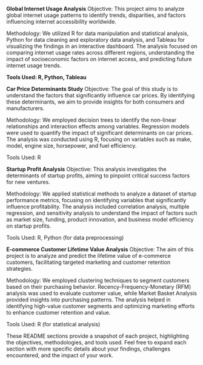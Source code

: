 **Global Internet Usage Analysis**
Objective: This project aims to analyze global internet usage patterns to identify trends, disparities, and factors influencing internet accessibility worldwide.

Methodology: We utilized R for data manipulation and statistical analysis, Python for data cleaning and exploratory data analysis, and Tableau for visualizing the findings in an interactive dashboard. The analysis focused on comparing internet usage rates across different regions, understanding the impact of socioeconomic factors on internet access, and predicting future internet usage trends.

**Tools Used: R, Python, Tableau**

**Car Price Determinants Study**
Objective: The goal of this study is to understand the factors that significantly influence car prices. By identifying these determinants, we aim to provide insights for both consumers and manufacturers.

Methodology: We employed decision trees to identify the non-linear relationships and interaction effects among variables. Regression models were used to quantify the impact of significant determinants on car prices. The analysis was conducted using R, focusing on variables such as make, model, engine size, horsepower, and fuel efficiency.

Tools Used: R


**Startup Profit Analysis**
Objective: This analysis investigates the determinants of startup profits, aiming to pinpoint critical success factors for new ventures.

Methodology: We applied statistical methods to analyze a dataset of startup performance metrics, focusing on identifying variables that significantly influence profitability. The analysis included correlation analysis, multiple regression, and sensitivity analysis to understand the impact of factors such as market size, funding, product innovation, and business model efficiency on startup profits.

Tools Used: R, Python (for data preprocessing)

**E-commerce Customer Lifetime Value Analysis**
Objective: The aim of this project is to analyze and predict the lifetime value of e-commerce customers, facilitating targeted marketing and customer retention strategies.

Methodology: We employed clustering techniques to segment customers based on their purchasing behavior. Recency-Frequency-Monetary (RFM) analysis was used to evaluate customer value, while Market Basket Analysis provided insights into purchasing patterns. The analysis helped in identifying high-value customer segments and optimizing marketing efforts to enhance customer retention and value.

Tools Used: R (for statistical analysis)

These README sections provide a snapshot of each project, highlighting the objectives, methodologies, and tools used. Feel free to expand each section with more specific details about your findings, challenges encountered, and the impact of your work.
